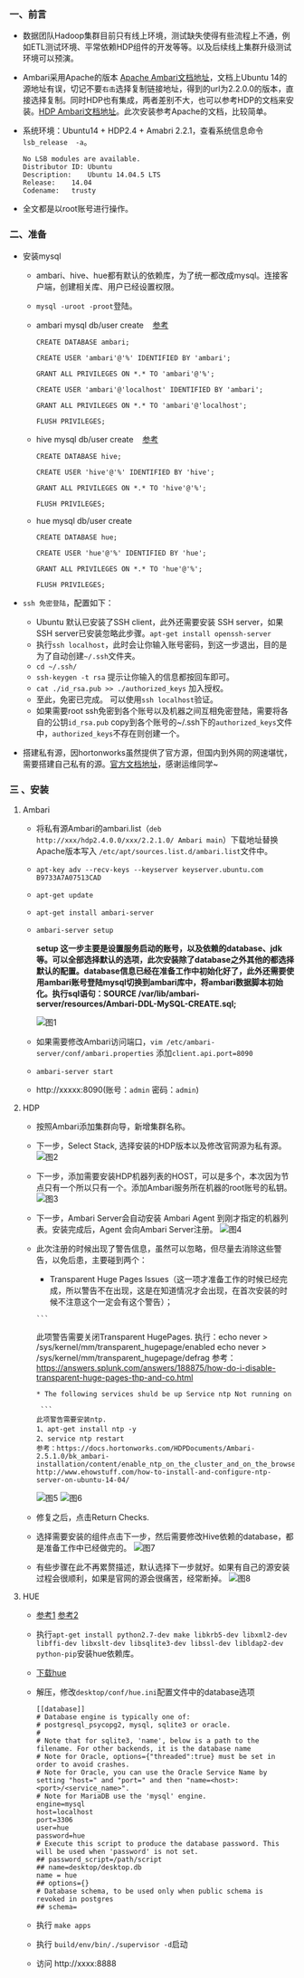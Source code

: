 ### 一、前言
* 数据团队Hadoop集群目前只有线上环境，测试缺失使得有些流程上不通，例如ETL测试环境、平常依赖HDP组件的开发等等。以及后续线上集群升级测试环境可以预演。
* Ambari采用Apache的版本 [Apache Ambari文档地址](https://cwiki.apache.org/confluence/display/AMBARI/Install+Ambari+2.2.1+from+Public+Repositories)，文档上Ubuntu 14的源地址有误，切记不要`右击`选择复制链接地址，得到的url为2.2.0.0的版本，直接选择复制。同时HDP也有集成，两者差别不大，也可以参考HDP的文档来安装。[HDP Ambari文档地址](https://docs.hortonworks.com/HDPDocuments/Ambari-2.2.1.0/bk_Installing_HDP_AMB/content/ch_Getting_Ready.html)。此次安装参考Apache的文档，比较简单。
* 系统环境：Ubuntu14 + HDP2.4 + Amabri 2.2.1，查看系统信息命令`lsb_release  -a`。
	
	```
	No LSB modules are available.
	Distributor ID:	Ubuntu
	Description:	Ubuntu 14.04.5 LTS
	Release:	14.04
	Codename:	trusty
	```
* 全文都是以root账号进行操作。	

### 二、准备

* 安装mysql
	* ambari、hive、hue都有默认的依赖库，为了统一都改成mysql。连接客户端，创建相关库、用户已经设置权限。
	* `mysql -uroot -proot`登陆。
	* ambari mysql db/user create &nbsp;&nbsp;  [参考](https://docs.hortonworks.com/HDPDocuments/Ambari-2.5.1.0/bk_ambari-administration/content/using_ambari_with_mysql.html)
		
		```
		CREATE DATABASE ambari;
 		
 		CREATE USER 'ambari'@'%' IDENTIFIED BY 'ambari';
 		
 		GRANT ALL PRIVILEGES ON *.* TO 'ambari'@'%';
 		
 		CREATE USER 'ambari'@'localhost' IDENTIFIED BY 'ambari';
 		
	 	GRANT ALL PRIVILEGES ON *.* TO 'ambari'@'localhost';
	 	
	 	FLUSH PRIVILEGES;
		
		```
	* hive mysql db/user create &nbsp;&nbsp; [参考](https://docs.hortonworks.com/HDPDocuments/Ambari-2.5.1.0/bk_ambari-administration/content/using_hive_with_mysql.html)
		
		```
		CREATE DATABASE hive;
 		
 		CREATE USER 'hive'@'%' IDENTIFIED BY 'hive';
	 	
	 	GRANT ALL PRIVILEGES ON *.* TO 'hive'@'%';
	 	
	 	FLUSH PRIVILEGES;
		```
	
	* hue mysql db/user create
		
		```
		CREATE DATABASE hue;
 		
 		CREATE USER 'hue'@'%' IDENTIFIED BY 'hue';
 		
 		GRANT ALL PRIVILEGES ON *.* TO 'hue'@'%';
 		
 		FLUSH PRIVILEGES;
		```	
* `ssh 免密登陆`，配置如下：
	* Ubuntu 默认已安装了SSH client，此外还需要安装 SSH server，如果SSH server已安装忽略此步骤。`apt-get install openssh-server`
	* 执行`ssh localhost`，此时会让你输入账号密码，到这一步退出，目的是为了自动创建`~/.ssh`文件夹。
	* `cd ~/.ssh/`
	* `ssh-keygen -t rsa` 提示让你输入的信息都按回车即可。
	* `cat ./id_rsa.pub >> ./authorized_keys`  加入授权。
	* 至此，免密已完成。 可以使用`ssh localhost`验证。
	* 如果需要root ssh免密到各个账号以及机器之间互相免密登陆，需要将各自的公钥`id_rsa.pub` copy到各个账号的~/.ssh下的`authorized_keys`文件中，`authorized_keys`不存在则创建一个。

* 搭建私有源，因hortonworks虽然提供了官方源，但国内到外网的网速堪忧，需要搭建自己私有的源。[官方文档地址](https://docs.hortonworks.com/HDPDocuments/Ambari-2.2.1.0/bk_Installing_HDP_AMB/content/_using_a_local_repository.html)，感谢运维同学~

	
### 三 、安装

1. Ambari
	* 将私有源Ambari的ambari.list（`deb http://xxx/hdp2.4.0.0/xxx/2.2.1.0/ Ambari main`）下载地址替换Apache版本写入 `/etc/apt/sources.list.d/ambari.list`文件中。
	* `apt-key adv --recv-keys --keyserver keyserver.ubuntu.com B9733A7A07513CAD`
	* `apt-get update`
	* `apt-get install ambari-server`
	* `ambari-server setup`
	
		**setup 这一步主要是设置服务启动的账号，以及依赖的database、jdk等。可以全部选择默认的选项，此次安装除了database之外其他的都选择默认的配置。database信息已经在准备工作中初始化好了，此外还需要使用ambari账号登陆mysql切换到ambari库中，将ambari数据脚本初始化。执行sql语句：SOURCE /var/lib/ambari-server/resources/Ambari-DDL-MySQL-CREATE.sql;**
		
	 	![图1](https://raw.githubusercontent.com/Danier-Evens/Markdown_Image/master/image/ambari/ambari-setup.png)
	* 如果需要修改Ambari访问端口，`vim /etc/ambari-server/conf/ambari.properties` 添加`client.api.port=8090`
	* `ambari-server start`
	* http://xxxxx:8090(账号：`admin`  密码：`admin`)
	
2. HDP
   * 按照Ambari添加集群向导，新增集群名称。
   * 下一步，Select Stack, 选择安装的HDP版本以及修改官网源为私有源。
   ![图2](https://raw.githubusercontent.com/Danier-Evens/Markdown_Image/master/image/ambari/hdp-install1.png)
   * 下一步，添加需要安装HDP机器列表的HOST，可以是多个，本次因为节点只有一个所以只有一个。添加Ambari服务所在机器的root账号的私钥。
   ![图3](https://raw.githubusercontent.com/Danier-Evens/Markdown_Image/master/image/ambari/hdp-install2.png)
   * 下一步，Ambari Server会自动安装 Ambari Agent 到刚才指定的机器列表。安装完成后，Agent 会向Ambari Server注册。
   ![图4](https://raw.githubusercontent.com/Danier-Evens/Markdown_Image/master/image/ambari/hdp-install3.png)
   * 此次注册的时候出现了警告信息，虽然可以忽略，但尽量去消除这些警告，以免后患，主要碰到两个：
   		* Transparent Huge Pages Issues（这一项才准备工作的时候已经完成，所以警告不在出现，这是在知道情况才会出现，在首次安装的时候不注意这个一定会有这个警告）；
   		
   		 ```
   		此项警告需要关闭Transparent HugePages.
   		执行：echo never > /sys/kernel/mm/transparent_hugepage/enabled
			 echo never > /sys/kernel/mm/transparent_hugepage/defrag
   		参考：https://answers.splunk.com/answers/188875/how-do-i-disable-transparent-huge-pages-thp-and-co.html
   		```
   		* The following services shuld be up Service ntp Not running on
   		
   		 ```
   		此项警告需要安装ntp.
   		1、apt-get install ntp -y
   		2、service ntp restart
   		参考：https://docs.hortonworks.com/HDPDocuments/Ambari-2.5.1.0/bk_ambari-installation/content/enable_ntp_on_the_cluster_and_on_the_browser_host.html
   		http://www.ehowstuff.com/how-to-install-and-configure-ntp-server-on-ubuntu-14-04/
   		```
   		![图5](https://raw.githubusercontent.com/Danier-Evens/Markdown_Image/master/image/ambari/hdp-install3.png)
   		![图6](https://raw.githubusercontent.com/Danier-Evens/Markdown_Image/master/image/ambari/hdp-install5.png)
   * 修复之后，点击Return Checks.
   * 选择需要安装的组件点击下一步，然后需要修改Hive依赖的database，都是准备工作中已经做完的。
   ![图7](https://raw.githubusercontent.com/Danier-Evens/Markdown_Image/master/image/ambari/hdp-install6.png)
   * 有些步骤在此不再累赘描述，默认选择下一步就好。如果有自己的源安装过程会很顺利，如果是官网的源会很痛苦，经常断掉。
   ![图8](https://raw.githubusercontent.com/Danier-Evens/Markdown_Image/master/image/ambari/hdp-install11.png)
   
3. HUE
   * [参考1](http://gethue.com/how-to-build-hue-on-ubuntu-14-04-trusty/) [参考2](http://gethue.com/hue-3-12-the-improved-editor-for-sql-developers-and-analysts-is-out/)
   * 执行`apt-get install python2.7-dev make libkrb5-dev libxml2-dev libffi-dev libxslt-dev libsqlite3-dev libssl-dev libldap2-dev python-pip`安装hue依赖库。
   * [下载hue](http://gethue.com/downloads/hue-3.12.0.tgz) 
   * 解压，修改`desktop/conf/hue.ini`配置文件中的database选项
 		
 		```
 		[[database]]
    	# Database engine is typically one of:
    	# postgresql_psycopg2, mysql, sqlite3 or oracle.
    	#
    	# Note that for sqlite3, 'name', below is a path to the filename. For other backends, it is the database name
    	# Note for Oracle, options={"threaded":true} must be set in order to avoid crashes.
    	# Note for Oracle, you can use the Oracle Service Name by setting "host=" and "port=" and then "name=<host>:<port>/<service_name>".
    	# Note for MariaDB use the 'mysql' engine.
    	engine=mysql
    	host=localhost
    	port=3306
    	user=hue
    	password=hue
    	# Execute this script to produce the database password. This will be used when 'password' is not set.
    	## password_script=/path/script
    	## name=desktop/desktop.db
    	name = hue
    	## options={}
    	# Database schema, to be used only when public schema is revoked in postgres
    	## schema=
 		```
 	* 执行 `make apps`
 	* 执行 `build/env/bin/./supervisor -d`启动
	* 访问 http://xxxx:8888
